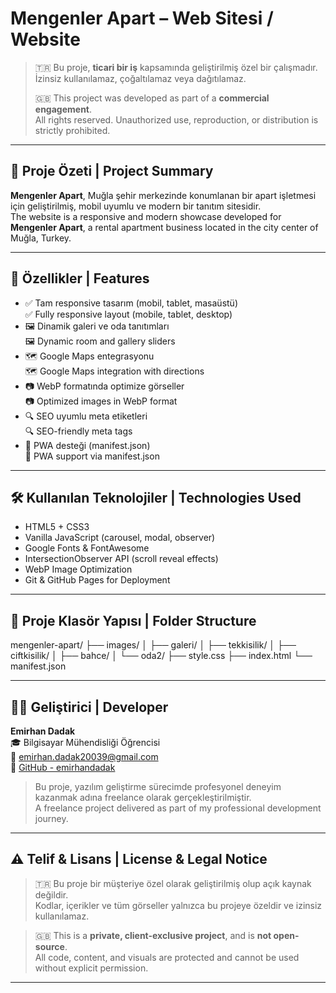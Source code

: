 # Mengenler Apart – Web Sitesi / Website

> 🇹🇷 Bu proje, **ticari bir iş** kapsamında geliştirilmiş özel bir çalışmadır.  
> İzinsiz kullanılamaz, çoğaltılamaz veya dağıtılamaz.  
>
> 🇬🇧 This project was developed as part of a **commercial engagement**.  
> All rights reserved. Unauthorized use, reproduction, or distribution is strictly prohibited.

---

## 📍 Proje Özeti | Project Summary

**Mengenler Apart**, Muğla şehir merkezinde konumlanan bir apart işletmesi için geliştirilmiş, mobil uyumlu ve modern bir tanıtım sitesidir.  
The website is a responsive and modern showcase developed for **Mengenler Apart**, a rental apartment business located in the city center of Muğla, Turkey.

---

## 🚀 Özellikler | Features

- ✅ Tam responsive tasarım (mobil, tablet, masaüstü)  
  ✅ Fully responsive layout (mobile, tablet, desktop)  
- 🖼️ Dinamik galeri ve oda tanıtımları  
  🖼️ Dynamic room and gallery sliders  
- 🗺️ Google Maps entegrasyonu  
  🗺️ Google Maps integration with directions  
- 📷 WebP formatında optimize görseller  
  📷 Optimized images in WebP format  
- 🔍 SEO uyumlu meta etiketleri  
  🔍 SEO-friendly meta tags  
- 📱 PWA desteği (manifest.json)  
  📱 PWA support via manifest.json

---

## 🛠️ Kullanılan Teknolojiler | Technologies Used

- HTML5 + CSS3  
- Vanilla JavaScript (carousel, modal, observer)  
- Google Fonts & FontAwesome  
- IntersectionObserver API (scroll reveal effects)  
- WebP Image Optimization  
- Git & GitHub Pages for Deployment

---

## 📁 Proje Klasör Yapısı | Folder Structure

mengenler-apart/
├── images/
│   ├── galeri/
│   ├── tekkisilik/
│   ├── ciftkisilik/
│   ├── bahce/
│   └── oda2/
├── style.css
├── index.html
└── manifest.json

---

## 👨‍💻 Geliştirici | Developer

**Emirhan Dadak**  
🎓 Bilgisayar Mühendisliği Öğrencisi  
📧 emirhan.dadak20039@gmail.com  
🔗 [GitHub - emirhandadak](https://github.com/emirhandadak)

> Bu proje, yazılım geliştirme sürecimde profesyonel deneyim kazanmak adına freelance olarak gerçekleştirilmiştir.  
> A freelance project delivered as part of my professional development journey.

---

## ⚠️ Telif & Lisans | License & Legal Notice

> 🇹🇷 Bu proje bir müşteriye özel olarak geliştirilmiş olup açık kaynak değildir.  
> Kodlar, içerikler ve tüm görseller yalnızca bu projeye özeldir ve izinsiz kullanılamaz.  

> 🇬🇧 This is a **private, client-exclusive project**, and is **not open-source**.  
> All code, content, and visuals are protected and cannot be used without explicit permission.

---
